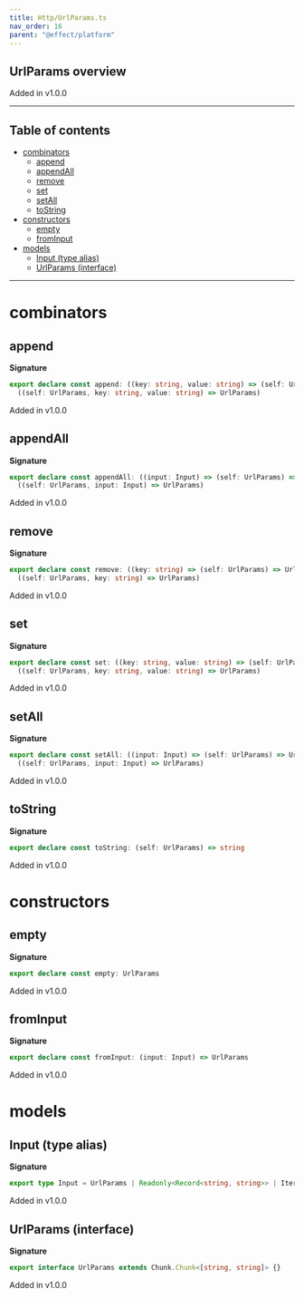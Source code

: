 ```yaml
---
title: Http/UrlParams.ts
nav_order: 16
parent: "@effect/platform"
---
```


## UrlParams overview

Added in v1.0.0

---

<h2 class="text-delta">Table of contents</h2>

- [combinators](#combinators)
  - [append](#append)
  - [appendAll](#appendall)
  - [remove](#remove)
  - [set](#set)
  - [setAll](#setall)
  - [toString](#tostring)
- [constructors](#constructors)
  - [empty](#empty)
  - [fromInput](#frominput)
- [models](#models)
  - [Input (type alias)](#input-type-alias)
  - [UrlParams (interface)](#urlparams-interface)

---

# combinators

## append

**Signature**

```ts
export declare const append: ((key: string, value: string) => (self: UrlParams) => UrlParams) &
  ((self: UrlParams, key: string, value: string) => UrlParams)
```

Added in v1.0.0

## appendAll

**Signature**

```ts
export declare const appendAll: ((input: Input) => (self: UrlParams) => UrlParams) &
  ((self: UrlParams, input: Input) => UrlParams)
```

Added in v1.0.0

## remove

**Signature**

```ts
export declare const remove: ((key: string) => (self: UrlParams) => UrlParams) &
  ((self: UrlParams, key: string) => UrlParams)
```

Added in v1.0.0

## set

**Signature**

```ts
export declare const set: ((key: string, value: string) => (self: UrlParams) => UrlParams) &
  ((self: UrlParams, key: string, value: string) => UrlParams)
```

Added in v1.0.0

## setAll

**Signature**

```ts
export declare const setAll: ((input: Input) => (self: UrlParams) => UrlParams) &
  ((self: UrlParams, input: Input) => UrlParams)
```

Added in v1.0.0

## toString

**Signature**

```ts
export declare const toString: (self: UrlParams) => string
```

Added in v1.0.0

# constructors

## empty

**Signature**

```ts
export declare const empty: UrlParams
```

Added in v1.0.0

## fromInput

**Signature**

```ts
export declare const fromInput: (input: Input) => UrlParams
```

Added in v1.0.0

# models

## Input (type alias)

**Signature**

```ts
export type Input = UrlParams | Readonly<Record<string, string>> | Iterable<readonly [string, string]> | URLSearchParams
```

Added in v1.0.0

## UrlParams (interface)

**Signature**

```ts
export interface UrlParams extends Chunk.Chunk<[string, string]> {}
```

Added in v1.0.0
